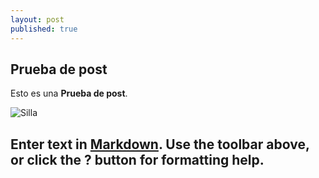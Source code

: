 ```yaml
---
layout: post
published: true
---
```


## Prueba de post

Esto es una **Prueba de post**.

![Silla](https://www.dropbox.com/sh/g7nq8k0hntol3ws/AABQSjgQ-fabJc_5zFcS1fIba/03%20FOTOS/PUBLICADES/IMG_5430.JPG)

Enter text in [Markdown](http://daringfireball.net/projects/markdown/). Use the toolbar above, or click the **?** button for formatting help.
-